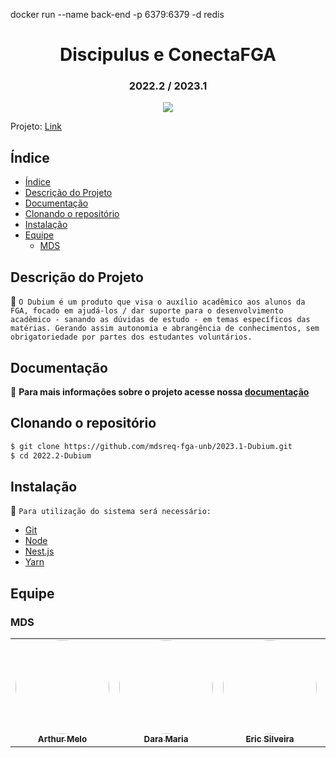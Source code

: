 docker run --name back-end -p 6379:6379 -d redis

<h1 align="center"> Discipulus e ConectaFGA </h1>
<h3 align="center"> 2022.2 / 2023.1</h3>

<p align="center">
<img src="http://img.shields.io/static/v1?label=STATUS&message=COMPLETE&color=RED&style=for-the-badge"/>
</p>

Projeto: [Link](https://dubium2.vercel.app/login)

## Índice 

- [Índice](#índice)
- [Descrição do Projeto](#descrição-do-projeto)
- [Documentação](#documentação)
- [Clonando o repositório](#clonando-o-repositório)
- [Instalação](#instalação)
- [Equipe](#equipe)
  - [MDS](#mds)

## Descrição do Projeto

:pushpin: `O Dubium é um produto que visa o auxílio acadêmico aos alunos da FGA, focado em ajudá-los / dar suporte para o desenvolvimento acadêmico - sanando as dúvidas de estudo - em temas específicos das matérias. Gerando assim autonomia e abrangência de conhecimentos, sem obrigatoriedade por partes dos estudantes voluntários.`

## Documentação

:open_file_folder: **Para mais informações sobre o projeto acesse nossa <a href="https://mdsreq-fga-unb.github.io/2023.1-Dubium2.0/inicial/">documentação</a>**

## Clonando o repositório
```bash
$ git clone https://github.com/mdsreq-fga-unb/2023.1-Dubium.git
$ cd 2022.2-Dubium
```
<!-- ### Executando o projeto -->

## Instalação
:page_facing_up: `Para utilização do sistema será necessário: `

- [Git](https://git-scm.com/)
- [Node](https://nodejs.org/en/)
- [Nest.js](https://nestjs.com/)
- [Yarn](https://yarnpkg.com/)

## Equipe
### MDS
<div class="md-typeset__table">
    <table>
        <tbody>
            <tr>
                <td align="center">
                    <a href="https://github.com/Arthrok" target="_blank">
                        <img style="border-radius: 50%;" src="https://github.com/Arthrok.png" width="150px;" alt=""><br>
                        <sub><b>Arthur Melo</b></sub>
                    </a><b>
                </td>
                                <td align="center">
                    <a href="https://github.com/daramariabs" target="_blank">
                        <img style="border-radius: 50%;" src="https://github.com/daramariabs.png" width="150px;" alt=""><br>
                        <sub><b>Dara Maria</b></sub>
                    </a><br>
                    <a href="https://github.com/daramariabs" target="_blank"></a>
                </td>
                <td align="center">
                    <a href="https://github.com/ericbky" target="_blank">
                        <img style="border-radius: 50%;" src="https://github.com/ericbky.png" width="150px;" alt=""><br>
                        <sub><b>Eric Silveira</b></sub>
                    </a><br>
                    <a href="https://github.com/ericbky" target="_blank"></a>
                </td>
                <td align="center">
                    <a href="https://github.com/fabioaletorres" target="_blank">
                        <img style="border-radius: 50%;" src="https://github.com/fabioaletorres.png" width="150px;" alt=""><br>
                        <sub><b>Fabio Alessandro</b></sub>
                    </a><br>
                    <a href="https://github.com/fabioaletorre" target="_blank"></a>
                </td>
                <td align="center">
                    <a href="https://github.com/lucasdray" target="_blank">
                        <img style="border-radius: 50%;" src="https://github.com/lucasdray.png" width="150px;" alt=""><br>
                        <sub><b>Pedro Lucas Dourado</b></sub>
                    </a><br>
                    <a href="https://github.com/lucasdray" target="_blank"></a>
                </td>
                <td align="center">
                    <a href="https://github.com/yaskisoba" target="_blank">
                        <img style="border-radius: 50%;" src="https://github.com/yaskisoba.png" width="150px;" alt=""><br>
                        <sub><b>Yasmim Oliveira</b></sub>
                    </a><br>
                    <a href="https://github.com/yaskisoba" target="_blank"></a>
                </td>
            </tr>
        </tbody>
    </table>
</div>
